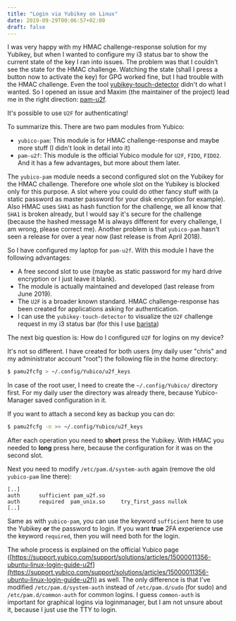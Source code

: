 ```yaml
---
title: "Login via Yubikey on Linux"
date: 2019-09-29T00:06:57+02:00
draft: false
---
```


I was very happy with my HMAC challenge-response solution for my Yubikey, but when I wanted to configure my i3 status bar to show the current state of the key I ran into issues.
The problem was that I couldn't see the state for the HMAC challenge. Watching the state (shall I press a button now to activate the key) for GPG worked fine, but I had trouble with the HMAC challenge.
Even the tool [yubikey-touch-detector](https://github.com/maximbaz/yubikey-touch-detector) didn't do what I wanted. So I opened an issue and Maxim (the maintainer of the project) lead me in the right direction: [pam-u2f](https://support.yubico.com/support/solutions/articles/15000011356-ubuntu-linux-login-guide-u2f).

It's possible to use `U2F` for authenticating!

To summarize this. There are two pam modules from Yubico:

* `yubico-pam`: This module is for HMAC challenge-response and maybe more stuff (I didn't look in detail into it)
* `pam-u2f`: This module is the official Yubico module for `U2F`, `FIDO`, `FIDO2`. And it has a few advantages, but more about them later.

The `yubico-pam` module needs a second configured slot on the Yubikey for the HMAC challenge. Therefore one whole slot on the Yubikey is blocked only for this purpose. A slot where you could do other fancy stuff with (a static password as master password for your disk encryption for example). Also HMAC uses `SHA1` as hash function for the challenge, we all know that `SHA1` is broken already, but I would say it's secure for the challenge (because the hashed message M is always different for every challenge, I am wrong, please correct me). Another problem is that `yubico-pam` hasn't seen a release for over a year now (last release is from April 2018).

So I have configured my laptop for `pam-u2f`. With this module I have the following advantages:

* A free second slot to use (maybe as static password for my hard drive encryption or I just leave it blank).
* The module is actually maintained and developed (last release from June 2019).
* The `U2F` is a broader known standard. HMAC challenge-response has been created for applications asking for authentication.
* I can use the `yubikey-touch-detector` to visualize the `U2F` challenge request in my i3 status bar (for this I use [barista](https://github.com/soumya92/barista))

The next big question is: How do I configured `U2F` for logins on my device?

It's not so different. I have created for both users (my daily user "chris" and my administrator account "root") the following file in the home directory:

```bash
$ pamu2fcfg > ~/.config/Yubico/u2f_keys
```

In case of the root user, I need to create the `~/.config/Yubico/` directory first. For my daily user the directory was already there, because Yubico-Manager saved configuration in it.

If you want to attach a second key as backup you can do:

```bash
$ pamu2fcfg -n >> ~/.config/Yubico/u2f_keys
```

After each operation you need to **short** press the Yubikey. With HMAC you needed to **long** press here, because the configuration for it was on the second slot.

Next you need to modify `/etc/pam.d/system-auth` again (remove the old `yubico-pam` line there):
```
[..]
auth      sufficient pam_u2f.so
auth      required  pam_unix.so     try_first_pass nullok
[..]
```

Same as with `yubico-pam`, you can use the keyword `sufficient` here to use the Yubikey **or** the password to login. If you want **true** 2FA experience use the keyword `required`, then you will need both for the login.

The whole process is explained on the official Yubico page ([https://support.yubico.com/support/solutions/articles/15000011356-ubuntu-linux-login-guide-u2f](https://support.yubico.com/support/solutions/articles/15000011356-ubuntu-linux-login-guide-u2f)) as well. The only difference is that I've modified `/etc/pam.d/system-auth` instead of `/etc/pam.d/sudo` (for sudo) and `/etc/pam.d/common-auth` for common logins. I guess `common-auth` is important for graphical logins via loginmanager, but I am not unsure about it, because I just use the TTY to login.




